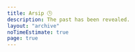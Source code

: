 ```yaml
---
title: Arsip 🕒️
description: The past has been revealed.
layout: "archive"
noTimeEstimate: true
page: true
---
```

